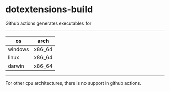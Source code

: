 # dotextensions-build

Github actions generates executables for 

---
os| arch
--|---
windows|x86_64
linux|x86_64
darwin|x86_64
---

For  other cpu architectures, there is no support in  github actions.



